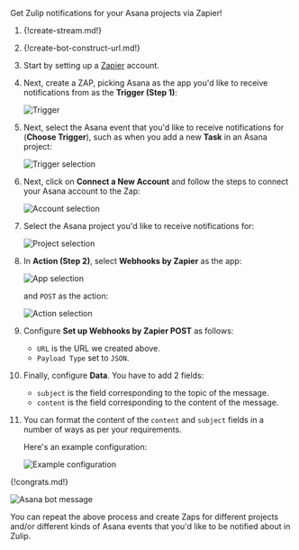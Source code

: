 Get Zulip notifications for your Asana projects via Zapier!

1.  {!create-stream.md!}

1. {!create-bot-construct-url.md!}

1.  Start by setting up a [Zapier](https://zapier.com/) account.

1.  Next, create a ZAP, picking Asana as the app you'd like
    to receive notifications from as the **Trigger (Step 1)**:

    ![Trigger](/static/images/integrations/asana/001.png)

1.  Next, select the Asana event that you'd like to receive notifications
    for (**Choose Trigger**), such as when you add a new **Task** in
    an Asana project:

    ![Trigger selection](/static/images/integrations/asana/002.png)

1.  Next, click on **Connect a New Account** and follow the steps
    to connect your Asana account to the Zap:

    ![Account selection](/static/images/integrations/asana/003.png)

1.  Select the Asana project you'd like to receive notifications for:

    ![Project selection](/static/images/integrations/asana/004.png)

1.  In **Action (Step 2)**, select **Webhooks by Zapier** as the app:

    ![App selection](/static/images/integrations/asana/005.png)

    and `POST` as the action:

    ![Action selection](/static/images/integrations/asana/006.png)

1.  Configure **Set up Webhooks by Zapier POST** as follows:

     * `URL` is the URL we created above.
     * `Payload Type` set to `JSON`.

1.  Finally, configure **Data**. You have to add 2 fields:

     * `subject` is the field corresponding to the topic of the message.
     * `content` is the field corresponding to the content of the message.

1.  You can format the content of the `content` and `subject` fields
    in a number of ways as per your requirements.

    Here's an example configuration:

    ![Example configuration](/static/images/integrations/asana/007.png)

{!congrats.md!}

![Asana bot message](/static/images/integrations/asana/008.png)

You can repeat the above process and create Zaps for different projects
and/or different kinds of Asana events that you'd like to be notified
about in Zulip.
